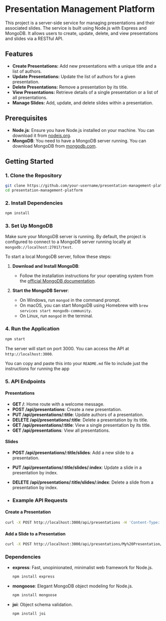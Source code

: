 # Presentation Management Platform

This project is a server-side service for managing presentations and their associated slides. The service is built using Node.js with Express and MongoDB. It allows users to create, update, delete, and view presentations and slides via a RESTful API.

## Features

- **Create Presentations:** Add new presentations with a unique title and a list of authors.
- **Update Presentations:** Update the list of authors for a given presentation.
- **Delete Presentations:** Remove a presentation by its title.
- **View Presentations:** Retrieve details of a single presentation or a list of all presentations.
- **Manage Slides:** Add, update, and delete slides within a presentation.

## Prerequisites

- **Node.js**: Ensure you have Node.js installed on your machine. You can download it from [nodejs.org](https://nodejs.org/).
- **MongoDB**: You need to have a MongoDB server running. You can download MongoDB from [mongodb.com](https://www.mongodb.com/try/download/community).

## Getting Started

### 1. Clone the Repository

```sh
git clone https://github.com/your-username/presentation-management-platform.git
cd presentation-management-platform
```

### 2. Install Dependencies

```sh
npm install
```

### 3. Set Up MongoDB

Make sure your MongoDB server is running. By default, the project is configured to connect to a MongoDB server running locally at `mongodb://localhost:27017/test`.

To start a local MongoDB server, follow these steps:

1. **Download and Install MongoDB**:
   - Follow the installation instructions for your operating system from the [official MongoDB documentation](https://docs.mongodb.com/manual/installation/).

2. **Start the MongoDB Server**:
   - On Windows, run `mongod` in the command prompt.
   - On macOS, you can start MongoDB using Homebrew with `brew services start mongodb-community`.
   - On Linux, run `mongod` in the terminal.

### 4. Run the Application

```sh
npm start
```

The server will start on port 3000. You can access the API at `http://localhost:3000`.

You can copy and paste this into your `README.md` file to include just the instructions for running the app

### 5. API Endpoints

#### Presentations

- **GET /**: Home route with a welcome message.
- **POST /api/presentations**: Create a new presentation.
- **PUT /api/presentations/:title**: Update authors of a presentation.
- **DELETE /api/presentations/:title**: Delete a presentation by its title.
- **GET /api/presentations/:title**: View a single presentation by its title.
- **GET /api/presentations**: View all presentations.

#### Slides

- **POST /api/presentations/:title/slides**: Add a new slide to a presentation.
- **PUT /api/presentations/:title/slides/:index**: Update a slide in a presentation by index.
- **DELETE /api/presentations/:title/slides/:index**: Delete a slide from a presentation by index.

- ### Example API Requests

#### Create a Presentation

```sh
curl -X POST http://localhost:3000/api/presentations -H 'Content-Type: application/json' -d '{"title": "My Presentation", "authors": ["Author One", "Author Two"]}'
```
#### Add a Slide to a Presentation

```sh
curl -X POST http://localhost:3000/api/presentations/My%20Presentation/slides -H 'Content-Type: application/json' -d '{"topic": "Slide Topic", "body": "Slide Body"}'
```

### Dependencies

- **express**: Fast, unopinionated, minimalist web framework for Node.js.  
  ```sh
  npm install express
  ```
  
- **mongoose**: Elegant MongoDB object modeling for Node.js.
  ```sh
  npm install mongoose
  ```
  
- **joi**: Object schema validation. 
  ```sh
  npm install joi
  ```
  


